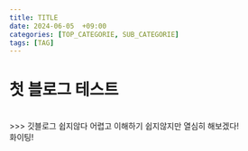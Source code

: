 ```yaml
---
title: TITLE
date: 2024-06-05  +09:00
categories: [TOP_CATEGORIE, SUB_CATEGORIE]
tags: [TAG]     
---
```

# 첫 블로그 테스트 
<br/>
>>> 깃블로그 쉽지않다 어렵고 이해하기 쉽지않지만 열심히 해보겠다!<br>
화이팅!
